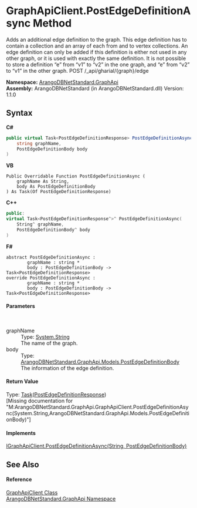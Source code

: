 # GraphApiClient.PostEdgeDefinitionAsync Method 
 

Adds an additional edge definition to the graph. This edge definition has to contain a collection and an array of each from and to vertex collections. An edge definition can only be added if this definition is either not used in any other graph, or it is used with exactly the same definition. It is not possible to store a definition “e” from “v1” to “v2” in the one graph, and “e” from “v2” to “v1” in the other graph. POST /_api/gharial/{graph}/edge

**Namespace:**&nbsp;<a href="5db3e172-88fa-722f-6e7f-25b7310b3db3">ArangoDBNetStandard.GraphApi</a><br />**Assembly:**&nbsp;ArangoDBNetStandard (in ArangoDBNetStandard.dll) Version: 1.1.0

## Syntax

**C#**<br />
``` C#
public virtual Task<PostEdgeDefinitionResponse> PostEdgeDefinitionAsync(
	string graphName,
	PostEdgeDefinitionBody body
)
```

**VB**<br />
``` VB
Public Overridable Function PostEdgeDefinitionAsync ( 
	graphName As String,
	body As PostEdgeDefinitionBody
) As Task(Of PostEdgeDefinitionResponse)
```

**C++**<br />
``` C++
public:
virtual Task<PostEdgeDefinitionResponse^>^ PostEdgeDefinitionAsync(
	String^ graphName, 
	PostEdgeDefinitionBody^ body
)
```

**F#**<br />
``` F#
abstract PostEdgeDefinitionAsync : 
        graphName : string * 
        body : PostEdgeDefinitionBody -> Task<PostEdgeDefinitionResponse> 
override PostEdgeDefinitionAsync : 
        graphName : string * 
        body : PostEdgeDefinitionBody -> Task<PostEdgeDefinitionResponse> 
```


#### Parameters
&nbsp;<dl><dt>graphName</dt><dd>Type: <a href="https://docs.microsoft.com/dotnet/api/system.string" target="_blank" rel="noopener noreferrer">System.String</a><br />The name of the graph.</dd><dt>body</dt><dd>Type: <a href="ec8fbb52-e126-4a26-fe18-84f56c94f740">ArangoDBNetStandard.GraphApi.Models.PostEdgeDefinitionBody</a><br />The information of the edge definition.</dd></dl>

#### Return Value
Type: <a href="https://docs.microsoft.com/dotnet/api/system.threading.tasks.task-1" target="_blank" rel="noopener noreferrer">Task</a>(<a href="cb6a54c3-043d-5902-7883-7a80b4dcc053">PostEdgeDefinitionResponse</a>)<br />\[Missing <returns> documentation for "M:ArangoDBNetStandard.GraphApi.GraphApiClient.PostEdgeDefinitionAsync(System.String,ArangoDBNetStandard.GraphApi.Models.PostEdgeDefinitionBody)"\]

#### Implements
<a href="05ff65c4-bc48-221a-3c35-e844d74f9e17">IGraphApiClient.PostEdgeDefinitionAsync(String, PostEdgeDefinitionBody)</a><br />

## See Also


#### Reference
<a href="fbeb06c2-7ca5-a17a-b0c2-96abac64dfaa">GraphApiClient Class</a><br /><a href="5db3e172-88fa-722f-6e7f-25b7310b3db3">ArangoDBNetStandard.GraphApi Namespace</a><br />